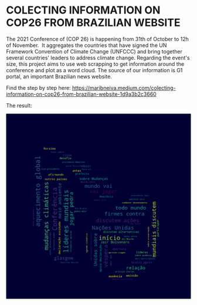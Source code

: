 # COLECTING INFORMATION ON COP26 FROM BRAZILIAN WEBSITE

The 2021 Conference of (COP 26) is happening from 31th of October to 12h of November. 
It aggregates the countries that have signed the UN Framework Convention of Climate Change (UNFCCC) and bring together several countries' leaders to address climate change.
Regarding the event's size, this project aims to use web scrapping to get information around the conference and plot as a word cloud.
The source of our information is G1 portal, an important Brazilian news website.

Find the step by step here: https://maribneiva.medium.com/colecting-information-on-cop26-from-brazilian-website-1d9a3b2c3660

The result:

[![Result](https://github.com/marianeneiva/cop26_webScrap/blob/main/a_new_hope.png)](https://github.com/marianeneiva/cop26_webScrap/blob/main/a_new_hope.png)
